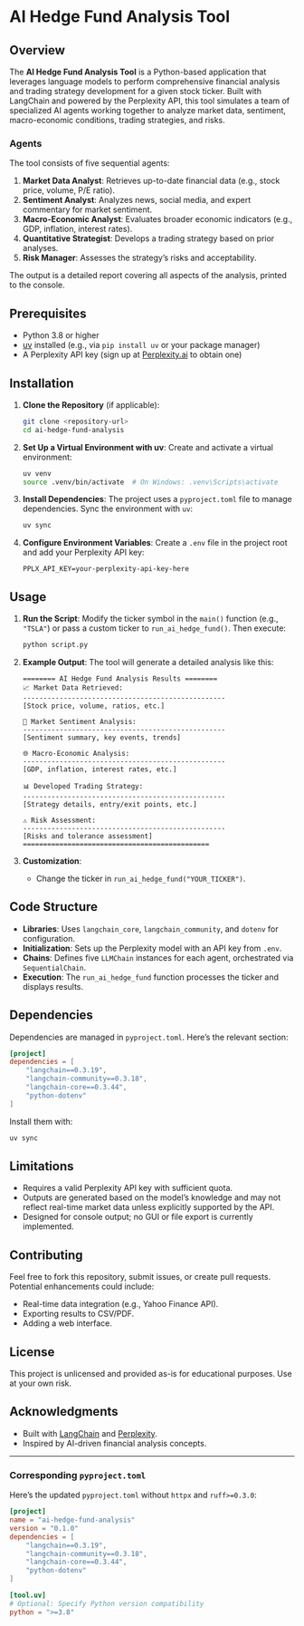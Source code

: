 # AI Hedge Fund Analysis Tool

## Overview

The **AI Hedge Fund Analysis Tool** is a Python-based application that leverages language models to perform comprehensive financial analysis and trading strategy development for a given stock ticker. Built with LangChain and powered by the Perplexity API, this tool simulates a team of specialized AI agents working together to analyze market data, sentiment, macro-economic conditions, trading strategies, and risks.

### Agents
The tool consists of five sequential agents:
1. **Market Data Analyst**: Retrieves up-to-date financial data (e.g., stock price, volume, P/E ratio).
2. **Sentiment Analyst**: Analyzes news, social media, and expert commentary for market sentiment.
3. **Macro-Economic Analyst**: Evaluates broader economic indicators (e.g., GDP, inflation, interest rates).
4. **Quantitative Strategist**: Develops a trading strategy based on prior analyses.
5. **Risk Manager**: Assesses the strategy’s risks and acceptability.

The output is a detailed report covering all aspects of the analysis, printed to the console.

## Prerequisites

- Python 3.8 or higher
- [uv](https://github.com/astral-sh/uv) installed (e.g., via `pip install uv` or your package manager)
- A Perplexity API key (sign up at [Perplexity.ai](https://www.perplexity.ai) to obtain one)

## Installation

1. **Clone the Repository** (if applicable):
   ```bash
   git clone <repository-url>
   cd ai-hedge-fund-analysis
   ```

2. **Set Up a Virtual Environment with uv**:
   Create and activate a virtual environment:
   ```bash
   uv venv
   source .venv/bin/activate  # On Windows: .venv\Scripts\activate
   ```

3. **Install Dependencies**:
   The project uses a `pyproject.toml` file to manage dependencies. Sync the environment with `uv`:
   ```bash
   uv sync
   ```

4. **Configure Environment Variables**:
   Create a `.env` file in the project root and add your Perplexity API key:
   ```
   PPLX_API_KEY=your-perplexity-api-key-here
   ```

## Usage

1. **Run the Script**:
   Modify the ticker symbol in the `main()` function (e.g., `"TSLA"`) or pass a custom ticker to `run_ai_hedge_fund()`. Then execute:
   ```bash
   python script.py
   ```

2. **Example Output**:
   The tool will generate a detailed analysis like this:
   ```
   ======== AI Hedge Fund Analysis Results ========
   📈 Market Data Retrieved:
   --------------------------------------------------
   [Stock price, volume, ratios, etc.]

   📰 Market Sentiment Analysis:
   --------------------------------------------------
   [Sentiment summary, key events, trends]

   🌐 Macro-Economic Analysis:
   --------------------------------------------------
   [GDP, inflation, interest rates, etc.]

   📊 Developed Trading Strategy:
   --------------------------------------------------
   [Strategy details, entry/exit points, etc.]

   ⚠️ Risk Assessment:
   --------------------------------------------------
   [Risks and tolerance assessment]
   ==============================================
   ```

3. **Customization**:
   - Change the ticker in `run_ai_hedge_fund("YOUR_TICKER")`.

## Code Structure

- **Libraries**: Uses `langchain_core`, `langchain_community`, and `dotenv` for configuration.
- **Initialization**: Sets up the Perplexity model with an API key from `.env`.
- **Chains**: Defines five `LLMChain` instances for each agent, orchestrated via `SequentialChain`.
- **Execution**: The `run_ai_hedge_fund` function processes the ticker and displays results.

## Dependencies

Dependencies are managed in `pyproject.toml`. Here’s the relevant section:

```toml
[project]
dependencies = [
    "langchain==0.3.19",
    "langchain-community==0.3.18",
    "langchain-core==0.3.44",
    "python-dotenv"
]
```

Install them with:
```bash
uv sync
```

## Limitations

- Requires a valid Perplexity API key with sufficient quota.
- Outputs are generated based on the model’s knowledge and may not reflect real-time market data unless explicitly supported by the API.
- Designed for console output; no GUI or file export is currently implemented.

## Contributing

Feel free to fork this repository, submit issues, or create pull requests. Potential enhancements could include:
- Real-time data integration (e.g., Yahoo Finance API).
- Exporting results to CSV/PDF.
- Adding a web interface.

## License

This project is unlicensed and provided as-is for educational purposes. Use at your own risk.

## Acknowledgments

- Built with [LangChain](https://github.com/langchain-ai/langchain) and [Perplexity](https://www.perplexity.ai).
- Inspired by AI-driven financial analysis concepts.

---

### Corresponding `pyproject.toml`
Here’s the updated `pyproject.toml` without `httpx` and `ruff>=0.3.0`:

```toml
[project]
name = "ai-hedge-fund-analysis"
version = "0.1.0"
dependencies = [
    "langchain==0.3.19",
    "langchain-community==0.3.18",
    "langchain-core==0.3.44",
    "python-dotenv"
]

[tool.uv]
# Optional: Specify Python version compatibility
python = ">=3.8"
```
